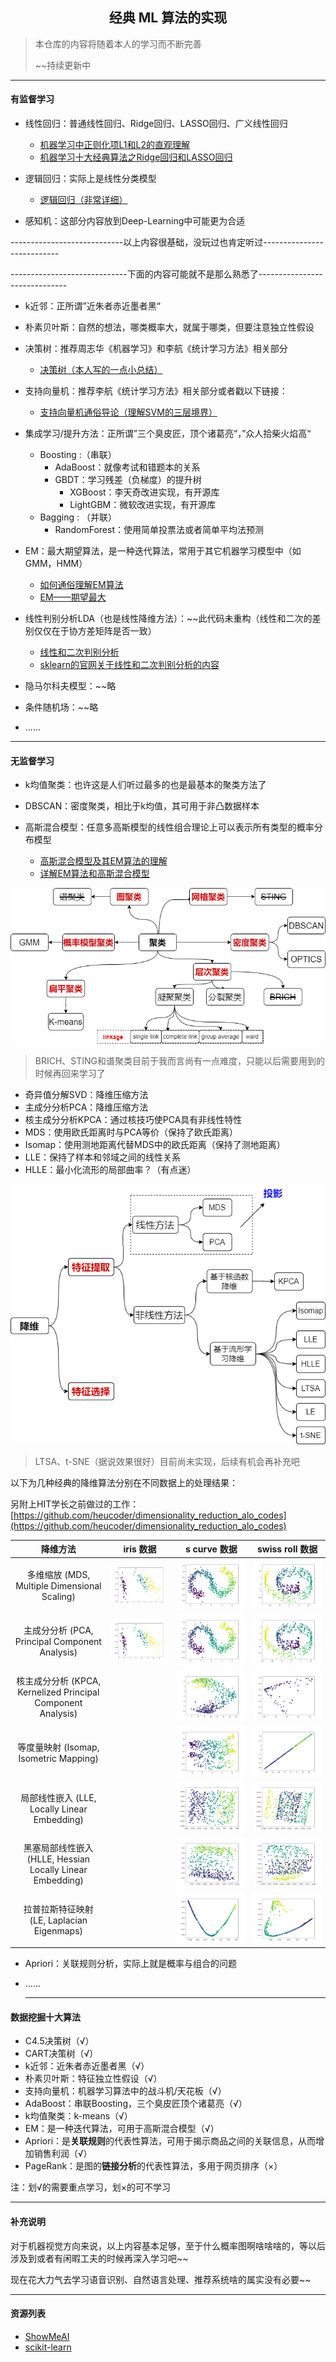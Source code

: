 <h2 align = "center">经典 ML 算法的实现</h2>

> 本仓库的内容将随着本人的学习而不断完善
>
> ~~持续更新中

------

#### 有监督学习

- 线性回归：普通线性回归、Ridge回归、LASSO回归、广义线性回归
  - [机器学习中正则化项L1和L2的直观理解](https://blog.csdn.net/jinping_shi/article/details/52433975) 
  - [机器学习十大经典算法之Ridge回归和LASSO回归](https://blog.csdn.net/weixin_43374551/article/details/83688913?ops_request_misc=%257B%2522request%255Fid%2522%253A%2522166762997116782429718497%2522%252C%2522scm%2522%253A%252220140713.130102334.pc%255Fall.%2522%257D&request_id=166762997116782429718497&biz_id=0&utm_medium=distribute.pc_search_result.none-task-blog-2~all~first_rank_ecpm_v1~hot_rank-1-83688913-null-null.142^v63^control,201^v3^control,213^v1^t3_control2&utm_term=%E5%B2%AD%E5%9B%9E%E5%BD%92)  

- 逻辑回归：实际上是线性分类模型
  - [逻辑回归（非常详细）](https://zhuanlan.zhihu.com/p/74874291) 
- 感知机：这部分内容放到Deep-Learning中可能更为合适

----------------------------以上内容很基础，没玩过也肯定听过---------------------------

-----------------------------下面的内容可能就不是那么熟悉了------------------------------

- k近邻：正所谓”近朱者赤近墨者黑“
- 朴素贝叶斯：自然的想法，哪类概率大，就属于哪类，但要注意独立性假设
- 决策树：推荐周志华《机器学习》和李航《统计学习方法》相关部分
  - [决策树（本人写的一点小总结）](https://chubbylhao.github.io/2022/09/25/jue-ce-shu/) 
- 支持向量机：推荐李航《统计学习方法》相关部分或者戳以下链接：
  - [支持向量机通俗导论（理解SVM的三层境界）](https://github.com/chubbylhao/ML_Algorithms/blob/main/supervised_learning/support_vector_machine/%E6%94%AF%E6%8C%81%E5%90%91%E9%87%8F%E6%9C%BA%E9%80%9A%E4%BF%97%E5%AF%BC%E8%AE%BA%EF%BC%88%E7%90%86%E8%A7%A3SVM%E7%9A%84%E4%B8%89%E5%B1%82%E5%A2%83%E7%95%8C%EF%BC%89.pdf) 
- 集成学习/提升方法：正所谓”三个臭皮匠，顶个诸葛亮“，”众人拾柴火焰高“
  - Boosting :（串联）
    - AdaBoost：就像考试和错题本的关系
    - GBDT：学习残差（负梯度）的提升树
      - XGBoost：李天奇改进实现，有开源库
      - LightGBM：微软改进实现，有开源库
  - Bagging : （并联）
    - RandomForest：使用简单投票法或者简单平均法预测
- EM：最大期望算法，是一种迭代算法，常用于其它机器学习模型中（如GMM，HMM）

  - [如何通俗理解EM算法](https://blog.csdn.net/v_JULY_v/article/details/81708386) 
  - [EM——期望最大](https://zhuanlan.zhihu.com/p/78311644) 
- 线性判别分析LDA（也是线性降维方法）：~~此代码未重构（线性和二次的差别仅仅在于协方差矩阵是否一致）

  - [线性和二次判别分析](https://zhuanlan.zhihu.com/p/38641216) 
  - [sklearn的官网关于线性和二次判别分析的内容](https://scikit-learn.org/stable/modules/lda_qda.html) 
- 隐马尔科夫模型：~~略
- 条件随机场：~~略
- ......

------

#### 无监督学习

- k均值聚类：也许这是人们听过最多的也是最基本的聚类方法了
- DBSCAN：密度聚类，相比于k均值，其可用于非凸数据样本
- 高斯混合模型：任意多高斯模型的线性组合理论上可以表示所有类型的概率分布模型

  - [高斯混合模型及其EM算法的理解](https://blog.csdn.net/jinping_shi/article/details/59613054) 
  - [详解EM算法和高斯混合模型](https://blog.csdn.net/lin_limin/article/details/81048411?ops_request_misc=%257B%2522request%255Fid%2522%253A%2522166771942416800182189305%2522%252C%2522scm%2522%253A%252220140713.130102334.pc%255Fall.%2522%257D&request_id=166771942416800182189305&biz_id=0&utm_medium=distribute.pc_search_result.none-task-blog-2~all~first_rank_ecpm_v1~hot_rank-3-81048411-null-null.142^v63^control,201^v3^control,213^v1^t3_control2&utm_term=%E9%AB%98%E6%96%AF%E6%B7%B7%E5%90%88%E6%A8%A1%E5%9E%8B) 

![](https://raw.githubusercontent.com/chubbylhao/ML_Algorithms/main/unsupervised_learning/clustering.png)

> BRICH、STING和谱聚类目前于我而言尚有一点难度，只能以后需要用到的时候再回来学习了

- 奇异值分解SVD：降维压缩方法
- 主成分分析PCA：降维压缩方法
- 核主成分分析KPCA：通过核技巧使PCA具有非线性特性
- MDS：使用欧氏距离时与PCA等价（保持了欧氏距离）
- Isomap：使用测地距离代替MDS中的欧氏距离（保持了测地距离）
- LLE：保持了样本和邻域之间的线性关系
- HLLE：最小化流形的局部曲率？（有点迷）

![](https://github.com/chubbylhao/ML_Algorithms/blob/main/unsupervised_learning/dimension_reduction.png?raw=true)

> LTSA、t-SNE（据说效果很好）目前尚未实现，后续有机会再补充吧

以下为几种经典的降维算法分别在不同数据上的处理结果：

另附上HIT学长之前做过的工作：[https://github.com/heucoder/dimensionality_reduction_alo_codes](https://github.com/heucoder/dimensionality_reduction_alo_codes) 

|                           降维方法                           |                          iris 数据                           |                         s curve 数据                         |                       swiss roll 数据                        |
| :----------------------------------------------------------: | :----------------------------------------------------------: | :----------------------------------------------------------: | :----------------------------------------------------------: |
|         多维缩放 (MDS, Multiple Dimensional Scaling)         | <img src="https://raw.githubusercontent.com/chubbylhao/ML_Algorithms/main/unsupervised_learning/MDS/mds_iris.png" style="zoom: 67%;" /> | <img src="https://raw.githubusercontent.com/chubbylhao/ML_Algorithms/main/unsupervised_learning/MDS/mds_s_curve.png" style="zoom: 67%;" /> | <img src="https://github.com/chubbylhao/ML_Algorithms/blob/main/unsupervised_learning/MDS/mds_swiss_roll.png?raw=true" style="zoom: 67%;" /> |
|        主成分分析 (PCA, Principal Component Analysis)        | <img src="https://github.com/chubbylhao/ML_Algorithms/blob/main/unsupervised_learning/PCA/pca_iris.png?raw=true" style="zoom: 67%;" /> | <img src="https://github.com/chubbylhao/ML_Algorithms/blob/main/unsupervised_learning/PCA/pca_s_curve.png?raw=true" style="zoom: 67%;" /> | <img src="https://github.com/chubbylhao/ML_Algorithms/blob/main/unsupervised_learning/PCA/pca_swiss_roll.png?raw=true" style="zoom: 67%;" /> |
| 核主成分分析 (KPCA, Kernelized Principal Component Analysis) |                                                              | <img src="https://github.com/chubbylhao/ML_Algorithms/blob/main/unsupervised_learning/KPCA/kpca_s_curve.png?raw=true" style="zoom: 67%;" /> | <img src="https://github.com/chubbylhao/ML_Algorithms/blob/main/unsupervised_learning/KPCA/kpca_swiss_roll.png?raw=true" style="zoom: 67%;" /> |
|            等度量映射 (Isomap, Isometric Mapping)            |                                                              | <img src="https://github.com/chubbylhao/ML_Algorithms/blob/main/unsupervised_learning/Isomap/isomap_s_curve.png?raw=true" style="zoom:67%;" /> | <img src="https://github.com/chubbylhao/ML_Algorithms/blob/main/unsupervised_learning/Isomap/isomap_swiss_roll.png?raw=true" style="zoom:67%;" /> |
|         局部线性嵌入 (LLE, Locally Linear Embedding)         |                                                              | <img src="https://github.com/chubbylhao/ML_Algorithms/blob/main/unsupervised_learning/LLE/lle_s_curve.png?raw=true" style="zoom:67%;" /> | <img src="https://github.com/chubbylhao/ML_Algorithms/blob/main/unsupervised_learning/LLE/lle_swiss_roll.png?raw=true" style="zoom:67%;" /> |
|  黑塞局部线性嵌入 (HLLE, Hessian Locally Linear Embedding)   |                                                              | <img src="https://github.com/chubbylhao/ML_Algorithms/blob/main/unsupervised_learning/HLLE/hlle_s_curve_k30.png?raw=true" style="zoom:67%;" /> | <img src="https://github.com/chubbylhao/ML_Algorithms/blob/main/unsupervised_learning/HLLE/hlle_swiss_roll_k15.png?raw=true" style="zoom:67%;" /> |
|          拉普拉斯特征映射 (LE, Laplacian Eigenmaps)          |                                                              | <img src="https://github.com/chubbylhao/ML_Algorithms/blob/main/unsupervised_learning/LE/le_s_curve.png?raw=true" style="zoom:67%;" /> | <img src="https://github.com/chubbylhao/ML_Algorithms/blob/main/unsupervised_learning/LE/le_swiss_roll.png?raw=true" style="zoom:67%;" /> |

- Apriori：关联规则分析，实际上就是概率与组合的问题

- ......

  ------


#### 数据挖掘十大算法

- C4.5决策树（√）
- CART决策树（√）
- k近邻：近朱者赤近墨者黑（√）
- 朴素贝叶斯：特征独立性假设（√）
- 支持向量机：机器学习算法中的战斗机/天花板（√）
- AdaBoost：串联Boosting，三个臭皮匠顶个诸葛亮（√）
- k均值聚类：k-means（√）
- EM：是一种迭代算法，可用于高斯混合模型（√）
- Apriori：是**关联规则**的代表性算法，可用于揭示商品之间的关联信息，从而增加销售利润（√）
- PageRank：是图的**链接分析**的代表性算法，多用于网页排序（×）

注：划√的需要重点学习，划×的可不学习

------

#### 补充说明

对于机器视觉方向来说，以上内容基本足够，至于什么概率图啊啥啥啥的，等以后涉及到或者有闲暇工夫的时候再深入学习吧~~

现在花大力气去学习语音识别、自然语言处理、推荐系统啥的属实没有必要~~

------

#### 资源列表

- [ShowMeAI](https://www.showmeai.tech/) 
- [scikit-learn](https://scikit-learn.org/stable/index.html) 

